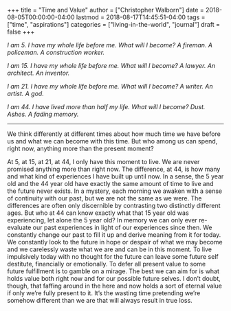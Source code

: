 +++
title = "Time and Value"
author = ["Christopher Walborn"]
date = 2018-08-05T00:00:00-04:00
lastmod = 2018-08-17T14:45:51-04:00
tags = ["time", "aspirations"]
categories = ["living-in-the-world", "journal"]
draft = false
+++

_I am 5. I have my whole life before me. What will I become? A fireman. A policeman. A construction worker._

_I am 15. I have my whole life before me. What will I become? A lawyer. An architect. An inventor._

_I am 21. I have my whole life before me. What will I become? A writer. An artist. A god._

_I am 44. I have lived more than half my life. What will I become? Dust. Ashes. A fading memory._

<hr class='fancy' />

We think differently at different times about how much time we have before us and what we can become with this time. But who among us can spend, right now, anything more than the present moment?
<!--more-->

At 5, at 15, at 21, at 44, I only have this moment to live. We are never promised anything more than right now. The difference, at 44, is how many and what kind of experiences I have built up until now. In a sense, the 5 year old and the 44 year old have exactly the same amount of time to live and the future never exists. In a mystery, each morning we awaken with a sense of continuity with our past, but we are not the same as we were. The differences are often only discernible by contrasting two distinctly different ages. But who at 44 can know exactly what that 15 year old was experiencing, let alone the 5 year old? In memory we can only ever re-evaluate our past experiences in light of our experiences since then. We constantly change our past to fill it up and derive meaning from it for today. We constantly look to the future in hope or despair of what we may become and we carelessly waste what we are and can be in this moment. To live impulsively today with no thought for the future can leave some future self destitute, financially or emotionally. To defer all present value to some future fulfillment is to gamble on a mirage. The best we can aim for is what holds value both right now and for our possible future selves. I don&rsquo;t doubt, though, that faffing around in the here and now holds a sort of eternal value if only we&rsquo;re fully present to it. It&rsquo;s the wasting time pretending we&rsquo;re somehow different than we are that will always result in true loss.

